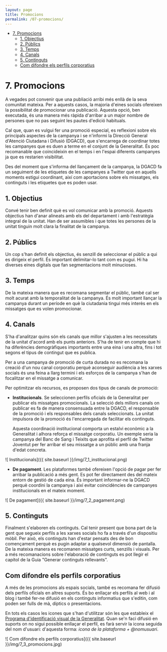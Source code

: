 ```yaml
---
layout: page
title: Promocions
permalink: /07-promocions/
---
```

<!-- MarkdownTOC -->

- [7. Promocions](#7-promocions)
	- [1. Objectius](#1-objectius)
	- [2. Públics](#2-públics)
	- [3. Temps](#3-temps)
	- [4. Canals](#4-canals)
	- [5. Continguts](#5-continguts)
	- [Com difondre els perfils corporatius](#com-difondre-els-perfils-corporatius)

<!-- /MarkdownTOC -->

<a name="7-promocions"></a>
# 7. Promocions

A vegades pot convenir que una publiació arribi més enllà de la seva comunitat mateixa. Per a aquests casos, la majoria d'eines socials ofereixen la possibilitat de promocionar una publicació. Aquesta opció, ben executada, és una manera més ràpida d'arribar a un major nombre de persones que no pas seguint les pautes d'edició habituals.

Cal que, quan es vulgui fer una promoció especial, es reflexioni sobre els principals aspectes de la campanya i se n'informi la Direcció General d'Atenció Ciutadana i Difusió (DGACD), que s'encarrega de coordinar totes les campanyes que es duen a terme en el conjunt de la Generalitat. És poc recomanable que coincideixin en el temps i en l'espai diferents campanyes ja que es restarien visibilitat.

Des del moment que s'informa del llançament de la campanya, la DGACD fa un seguiment de les etiquetes de les campanyes a Twitter que en aquells moments estigui coordinant, així com aportacions sobre els missatges, els continguts i les etiquetes que es poden usar.

<a name="1-objectius"></a>
## 1. Objectius

Convé tenir ben definit què es vol comunicar amb la promoció. Aquests objectius han d'anar alineats amb els del departament i amb l'estratègia integral de la unitat. Han de ser assumibles i que totes les persones de la unitat tinguin molt clara la finalitat de la campanya.

<a name="2-públics"></a>
## 2. Públics

Un cop s'han definit els objectius, és senzill de seleccionar el públic a qui es dirigeix el perfil. És important delimitar-lo tant com es pugui. Hi ha diverses eines digitals que fan segmentacions molt minucioses.

<a name="3-temps"></a>
## 3. Temps

De la mateixa manera que es recomana segmentar el públic, també cal ser molt acurat amb la temporalitat de la campanya. És molt important llançar la campanya durant un període en què la ciutadania tingui més interès en els missatges que es volen promocionar.

<a name="4-canals"></a>
## 4. Canals

S'ha d'analitzar quins són els canals que millor s'ajusten a les necessitats de la unitat d'acord amb els punts anteriors. S'ha de tenir en compte que hi ha diferències demogràfiques importants entre una eina i una altra, fins i tot segons el tipus de contingut que es publica.

Per a una campanya de promoció de curta durada no es recomana la creació d'un nou canal corporatiu perquè aconseguir audiència a les xarxes socials és una feina a llarg termini i els esforços de la campanya s'han de focalitzar en el missatge a comunicar.

Per optimitzar els recursos, es proposen dos tipus de canals de promoció:

- **Institucionals**. Se seleccionen perfils oficials de la Generalitat per publicar els missatges promocionals. La selecció dels millors canals on publicar es fa de manera consensuada entre la DGACD, el responsable de la promoció i els responsables dels canals seleccionats. La unitat impulsora de la promoció és l'encarregada de facilitar els continguts.

	Aquesta coordinació institucional comporta un estalvi econòmic a la Generalitat i alhora reforça el missatge corporatiu. Un exemple seria la campanya del Banc de Sang i Teixits que aprofita el perfil de Twitter Joventut per fer arribar el seu missatge a un públic amb una franja d'edat concreta.

![ Institucionals]({{ site.baseurl }}/img/7_1_institucional.png)

- **De pagament**. Les plataformes també ofereixen l'opció de pagar per fer arribar la publicació a més gent. Es pot fer directament des del mateix entorn de gestió de cada eina. És important informar-ne la DGACD perquè coordini la campanya i així evitar coincidències de campanyes institucionals en el mateix moment.

![ De pagament]({{ site.baseurl }}/img/7_2_pagament.png)


<a name="5-continguts"></a>
## 5. Continguts

Finalment s'elaboren els continguts. Cal tenir present que bona part de la gent que segueix perfils a les xarxes socials ho fa  a través d'un dispositiu mòbil. Per això, els continguts han d'estar pensats des de bon començament perquè es pugin adaptar a qualsevol dimensió de pantalla. De la mateixa manera es recomanen missatges curts, senzills i visuals. Per a més recomanacions sobre l'elaboració de continguts es pot llegir el capítol de la Guia "Generar continguts rellevants".


<a name="com-difondre-els-perfils-corporatius"></a>
## Com difondre els perfils corporatius

A més de les promocions als espais socials, també es recomana fer difusió dels perfils oficials en altres suports. És bo enllaçar els perfils al web i al blog i també fer-ne difusió en els continguts informatius que s'editin, com poden ser fulls de mà, díptics o presentacions.

En tots els casos les icones que s'han d'utilitzar són les que estableix el [Programa d'identificació visual de la Generalitat](http://www.gencat.cat/web/guies/estil/#estils1_1_9). Quan se'n faci difusió en suports on no sigui possible enllaçar el perfil, es farà servir la icona seguida del nom d'usuari: d'aquesta forma: *icona de la plataforma + @nomusuari*.

![ Com difondre els perfils corporatius]({{ site.baseurl }}/img/7_3_promocions.jpg)


